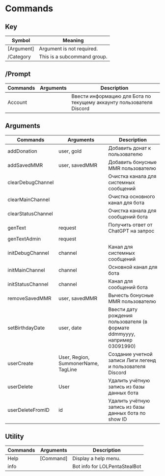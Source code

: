 # Commands

## Key 
| Symbol      | Meaning                        |
|-------------|--------------------------------|
| [Argument]  | Argument is not required.      |
| /Category   | This is a subcommand group.    |

## /Prompt
| Commands | Arguments | Description                                                          |
|----------|-----------|----------------------------------------------------------------------|
| Account  |           | Ввести информацию для Бота по текущему аккаунту пользователя Discord |

## Arguments
| Commands           | Arguments                           | Description                                                               |
|--------------------|-------------------------------------|---------------------------------------------------------------------------|
| addDonation        | user, gold                          | Добавить донат к пользователю                                             |
| addSavedMMR        | user, savedMMR                      | Добавить бонусные MMR пользователю                                        |
| clearDebugChannel  |                                     | Очистка канала для системных сообщений                                    |
| clearMainChannel   |                                     | Очистка основного канал для бота                                          |
| clearStatusChannel |                                     | Очистка канала для сообщений бота                                         |
| genText            | request                             | Получить ответ от ChatGPT на запрос                                       |
| genTextAdmin       | request                             |                                                                           |
| initDebugChannel   | channel                             | Канал для системных сообщений                                             |
| initMainChannel    | channel                             | Основной канал для бота                                                   |
| initStatusChannel  | channel                             | Канал для сообщений бота                                                  |
| removeSavedMMR     | user, savedMMR                      | Вычесть бонусные MMR пользователю                                         |
| setBirthdayDate    | user, date                          | Ввести дату рождения пользователя (в формате ddmmyyyy, например 03091990) |
| userCreate         | User, Region, SummonerName, TagLine | Создание учетной записи Лиги легенд и пользователя Discord                |
| userDelete         | User                                | Удалить учётную запись из базы данных бота                                |
| userDeleteFromID   | id                                  | Удалить учётную запись из базы данных бота по show ID                     |

## Utility
| Commands | Arguments | Description                   |
|----------|-----------|-------------------------------|
| Help     | [Command] | Display a help menu.          |
| info     |           | Bot info for LOLPentaStealBot |


